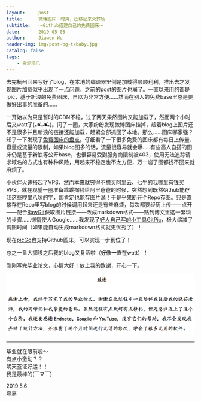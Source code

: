 ```yaml
---
layout:     post
title:      微博图床一时爽，迁移起来火葬场
subtitle:   ～Github搭建自己的免费图床～
date:       2019-05-05
author:     Jiawen Wu
header-img: img/post-bg-txbaby.jpg
catalog: false
tags:
    - 雪泥鸿爪
---
```

<script type="text/javascript">
// 禁止右键菜单
document.oncontextmenu = function(){ return false; };
// 禁止文字选择
document.onselectstart = function(){ return false; };
// 禁止复制
document.oncopy = function(){ return false; };
// 禁止剪切
document.oncut = function(){ return false; };
// 禁止粘贴
document.onpaste = function(){ return false; };
</script>

去完杭州回来写好了blog，在本地的编译器里倒是加载得顺顺利利，推出去才发现图片加载似乎出现了一点问题，之前的post的图片也崩了。一直以来用的都是ipic，基于新浪的免费图床，自以为非常方便......然而在别人的免费base里总是要做好出事的准备的......

一开始以为只是暂时的CDN不稳，过了两天果然图片又能加载了，然而两个小时后又watt了(⁎⁍̴̛ᴗ⁍̴̛⁎)。问了一圈，大家纷纷发现微博图床挂掉，趁着blog上图片还不是很多并且新浪的链接还能加载，赶紧全部抓回了本地。那么......图床哪家强？知乎一下发现了[免费图床的盘点](https://zhuanlan.zhihu.com/p/35270383)。仔细看了一下很多免费的图床都有每日上传量、容量或流量的限制，如果blog图多的话，流量很容易就会爆.....有些高人自搭的图床仍是基于新浪等公开base，也很容易受到服务商限制被403，使用无法追踪请求域名的方式也有种种风险，用起来不稳定也不太方便，万一崩了图都找不回来就麻烦了。  

小伙伴火速搭起了VPS，然而本来就穷得不想买阿里云、七牛的我哪里有钱买VPS。就在观望一圈准备乖乖掏钱给阿里爸爸的时候，突然想到既然Github能存我这些啰里八嗦的字，那肯定也能存图片滴！于是乎果断开个Repo存图。只是直接存在Repo里写blog的时候调用起来还是有些麻烦，每次都要经历上传——点开——配合[RawGit](https://rawgit.com/)获取图片链接——改成markdown格式——贴到博文里这一繁琐的步骤......懒惰使人Google......我发现了[好人自己写的小工具GitPic](https://zzzzbw.cn/article/6)，极大缩减了调图时间（如果能自动生成markdown格式就更优秀了）！

现在[picGo](https://sspai.com/post/42310)也支持Github图床，可以实现一步到位了！

总之一番大挪移之后我的blog又复活啦（~~好像一直在watt~~）！

刚刚写完毕业论文，心情大好！放上我的致谢，开心一下。

![](https://raw.githubusercontent.com/BrokenCrayons/ImageBase/master/Images/WX20190506-222800.png)

---
毕业就在眼前啦～  
有点小激动？？  
明天签证好运！！  
我是最棒的(￣∇￣)

2019.5.6   
嘉嘉
